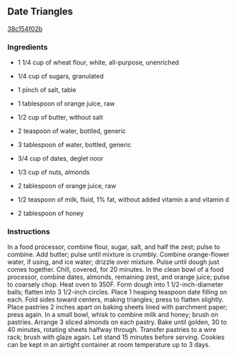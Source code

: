 ## Date Triangles

[38c154f02b](http://www.epicurious.com/recipes/food/views/date-triangles-389318)

### Ingredients

 - 1 1/4 cup of wheat flour, white, all-purpose, unenriched

 - 1/4 cup of sugars, granulated

 - 1 pinch of salt, table

 - 1 tablespoon of orange juice, raw

 - 1/2 cup of butter, without salt

 - 2 teaspoon of water, bottled, generic

 - 3 tablespoon of water, bottled, generic

 - 3/4 cup of dates, deglet noor

 - 1/3 cup of nuts, almonds

 - 2 tablespoon of orange juice, raw

 - 1/2 teaspoon of milk, fluid, 1% fat, without added vitamin a and vitamin d

 - 2 tablespoon of honey

### Instructions

In a food processor, combine flour, sugar, salt, and half the zest; pulse to combine. Add butter; pulse until mixture is crumbly. Combine orange-flower water, if using, and ice water; drizzle over mixture. Pulse until dough just comes together. Chill, covered, for 20 minutes. In the clean bowl of a food processor, combine dates, almonds, remaining zest, and orange juice; pulse to coarsely chop. Heat oven to 350F. Form dough into 1 1/2-inch-diameter balls; flatten into 3 1/2-inch circles. Place 1 heaping teaspoon date filling on each. Fold sides toward centers, making triangles; press to flatten slightly. Place pastries 2 inches apart on baking sheets lined with parchment paper; press again. In a small bowl, whisk to combine milk and honey; brush on pastries. Arrange 3 sliced almonds on each pastry. Bake until golden, 30 to 40 minutes, rotating sheets halfway through. Transfer pastries to a wire rack; brush with glaze again. Let stand 15 minutes before serving. Cookies can be kept in an airtight container at room temperature up to 3 days.